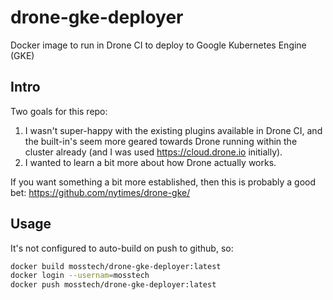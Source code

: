 # drone-gke-deployer

Docker image to run in Drone CI to deploy to Google Kubernetes Engine (GKE)

## Intro

Two goals for this repo:

1. I wasn't super-happy with the existing plugins available in Drone CI, and the built-in's seem more geared towards Drone running within the cluster already (and I was used https://cloud.drone.io initially).
2. I wanted to learn a bit more about how Drone actually works.

If you want something a bit more established, then this is probably a good bet: https://github.com/nytimes/drone-gke/

## Usage

It's not configured to auto-build on push to github, so:

```sh
docker build mosstech/drone-gke-deployer:latest
docker login --usernam=mosstech
docker push mosstech/drone-gke-deployer:latest
```
